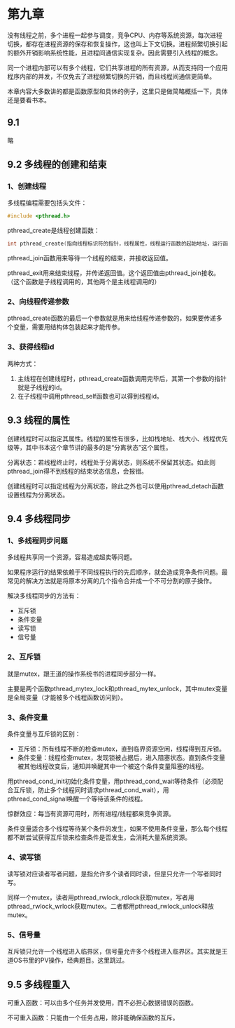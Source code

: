 # 第九章

没有线程之前，多个进程一起参与调度，竞争CPU、内存等系统资源，每次进程切换，都存在进程资源的保存和恢复操作，这也叫上下文切换。进程频繁切换引起的额外开销影响系统性能，且进程间通信实现复杂。因此需要引入线程的概念。

同一个进程内部可以有多个线程，它们共享进程的所有资源，从而支持同一个应用程序内部的并发，不仅免去了进程频繁切换的开销，而且线程间通信更简单。

本章内容大多数讲的都是函数原型和具体的例子，这里只是做简略概括一下，具体还是要看书本。

## 9.1

略

## 9.2 多线程的创建和结束

### 1、创建线程

多线程编程需要包括头文件：

```C++
#include <pthread.h>
```

pthread_create是线程创建函数：

```cpp
int pthread_create(指向线程标识符的指针，线程属性，线程运行函数的起始地址，运行函数的参数)
```

pthread_join函数用来等待一个线程的结束，并接收返回值。

pthread_exit用来结束线程，并传递返回值。这个返回值由pthread_join接收。（这个函数是子线程调用的，其他两个是主线程调用的）

### 2、向线程传递参数

pthread_create函数的最后一个参数就是用来给线程传递参数的，如果要传递多个变量，需要用结构体包装起来才能传参。

### 3、获得线程id

两种方式：

1. 主线程在创建线程时，pthread_create函数调用完毕后，其第一个参数的指针就是子线程的id。
2. 在子线程中调用pthread_self函数也可以得到线程id。



## 9.3 线程的属性

创建线程时可以指定其属性。线程的属性有很多，比如栈地址、栈大小、线程优先级等，其中书本这个章节讲的最多的是“分离状态”这个属性。

分离状态：若线程终止时，线程处于分离状态，则系统不保留其状态。如此则pthread_join得不到线程的结束状态信息，会报错。

创建线程时可以指定线程为分离状态，除此之外也可以使用pthread_detach函数设置线程为分离状态。



## 9.4 多线程同步

### 1、多线程同步问题

多线程共享同一个资源，容易造成超卖等问题。

如果程序运行的结果依赖于不同线程执行的先后顺序，就会造成竞争条件问题。最常见的解决方法就是将原本分离的几个指令合并成一个不可分割的原子操作。

解决多线程同步的方法有：

- 互斥锁
- 条件变量
- 读写锁
- 信号量

### 2、互斥锁

就是mutex，跟王道的操作系统书的进程同步部分一样。

主要是两个函数pthread_mytex_lock和pthread_mytex_unlock，其中mutex变量是全局变量（才能被多个线程函数访问到）。

### 3、条件变量

条件变量与互斥锁的区别：

- 互斥锁：所有线程不断的检查mutex，直到临界资源空闲，线程得到互斥锁。
- 条件变量：线程检查mutex，发现锁被占据后，进入阻塞状态。直到条件变量被其他线程改变后，通知并唤醒其中一个被这个条件变量阻塞的线程。

用pthread_cond_init初始化条件变量，用pthread_cond_wait等待条件（必须配合互斥锁，防止多个线程同时请求pthread_cond_wait），用pthread_cond_signal唤醒一个等待该条件的线程。

惊群效应：每当有资源可用时，所有进程/线程都来竞争资源。

条件变量适合多个线程等待某个条件的发生，如果不使用条件变量，那么每个线程都不断尝试获得互斥锁来检查条件是否发生，会消耗大量系统资源。

### 4、读写锁

读写锁对应读者写者问题，是指允许多个读者同时读，但是只允许一个写者同时写。

同样一个mutex，读者用pthread_rwlock_rdlock获取mutex，写者用pthread_rwlock_wrlock获取mutex。二者都用pthread_rwlock_unlock释放mutex。

### 5、信号量

互斥锁只允许一个线程进入临界区，信号量允许多个线程进入临界区。其实就是王道OS书里的PV操作，经典题目。这里跳过。



## 9.5 多线程重入

可重入函数：可以由多个任务并发使用，而不必担心数据错误的函数。

不可重入函数：只能由一个任务占用，除非能确保函数的互斥。